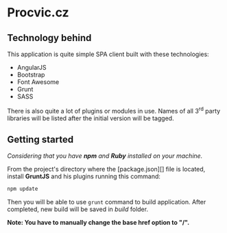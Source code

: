 # Procvic.cz

## Technology behind

This application is quite simple SPA client built with these technologies:

* AngularJS
* Bootstrap
* Font Awesome
* Grunt
* SASS

There is also quite a lot of plugins or modules in use. Names of all 3<sup>rd</sup> party libraries will be listed after
the initial version will be tagged.

## Getting started

_Considering that you have **npm** and **Ruby** installed on your machine._

From the project's directory where the [package.json][] file is located, install **GruntJS** and his plugins running 
this command:

```bash
npm update
```

Then you will be able to use `grunt` command to build application. After completed, new build will be saved in _build_ 
folder.

**Note: You have to manually change the base href option to "/".**